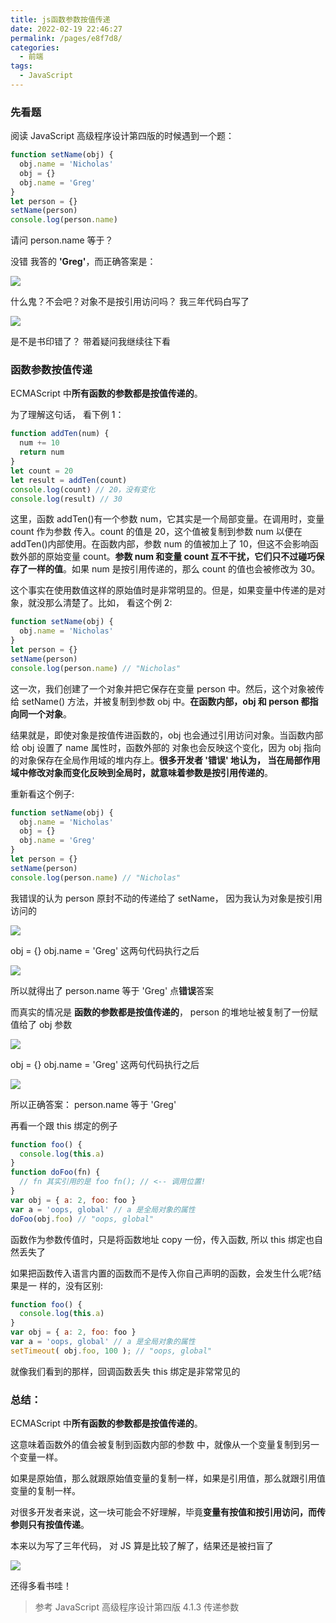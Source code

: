 ```yaml
---
title: js函数参数按值传递
date: 2022-02-19 22:46:27
permalink: /pages/e8f7d8/
categories:
  - 前端
tags:
  - JavaScript
---
```


### 先看题

阅读 JavaScript 高级程序设计第四版的时候遇到一个题：

```js
function setName(obj) {
  obj.name = 'Nicholas'
  obj = {}
  obj.name = 'Greg'
}
let person = {}
setName(person)
console.log(person.name)
```

请问 person.name 等于？

没错 我答的 **'Greg'**，而正确答案是：

![](https://raw.gitmirror.com/GanChuanYin/picture/main/blog/20220302142306.png)

什么鬼？不会吧？对象不是按引用访问吗？ 我三年代码白写了

![](https://raw.gitmirror.com/GanChuanYin/picture/main/blog/20220302142411.png)

是不是书印错了？ 带着疑问我继续往下看

### 函数参数按值传递

ECMAScript 中**所有函数的参数都是按值传递的**。

为了理解这句话， 看下例 1：

```js
function addTen(num) {
  num += 10
  return num
}
let count = 20
let result = addTen(count)
console.log(count) // 20，没有变化
console.log(result) // 30
```

这里，函数 addTen()有一个参数 num，它其实是一个局部变量。在调用时，变量 count 作为参数 传入。count 的值是 20，这个值被复制到参数 num 以便在 addTen()内部使用。在函数内部，参数 num 的值被加上了 10，但这不会影响函数外部的原始变量 count。**参数 num 和变量 count 互不干扰，它们只不过碰巧保存了一样的值**。如果 num 是按引用传递的，那么 count 的值也会被修改为 30。

这个事实在使用数值这样的原始值时是非常明显的。但是，如果变量中传递的是对象，就没那么清楚了。比如， 看这个例 2:

```js
function setName(obj) {
  obj.name = 'Nicholas'
}
let person = {}
setName(person)
console.log(person.name) // "Nicholas"
```

这一次，我们创建了一个对象并把它保存在变量 person 中。然后，这个对象被传给 setName() 方法，并被复制到参数 obj 中。**在函数内部，obj 和 person 都指向同一个对象**。

结果就是，即使对象是按值传进函数的，obj 也会通过引用访问对象。当函数内部给 obj 设置了 name 属性时，函数外部的 对象也会反映这个变化，因为 obj 指向的对象保存在全局作用域的堆内存上。**很多开发者 '错误' 地认为， 当在局部作用域中修改对象而变化反映到全局时，就意味着参数是按引用传递的**。

重新看这个例子:

```js
function setName(obj) {
  obj.name = 'Nicholas'
  obj = {}
  obj.name = 'Greg'
}
let person = {}
setName(person)
console.log(person.name) // "Nicholas"
```

我错误的认为 person 原封不动的传递给了 setName， 因为我认为对象是按引用访问的

![](https://raw.gitmirror.com/GanChuanYin/picture/main/blog/20220302145146.png)

obj = {} obj.name = 'Greg' 这两句代码执行之后

![](https://raw.gitmirror.com/GanChuanYin/picture/main/blog/20220302145057.png)

所以就得出了 person.name 等于 'Greg' 点**错误**答案

而真实的情况是 **函数的参数都是按值传递的**， person 的堆地址被复制了一份赋值给了 obj 参数

![](https://raw.gitmirror.com/GanChuanYin/picture/main/blog/20220302145625.png)

obj = {} obj.name = 'Greg' 这两句代码执行之后

![](https://raw.gitmirror.com/GanChuanYin/picture/main/blog/20220302145912.png)

所以正确答案： person.name 等于 'Greg'

再看一个跟 this 绑定的例子

```js
function foo() {
  console.log(this.a)
}
function doFoo(fn) {
  // fn 其实引用的是 foo fn(); // <-- 调用位置!
}
var obj = { a: 2, foo: foo }
var a = 'oops, global' // a 是全局对象的属性
doFoo(obj.foo) // "oops, global"
```

函数作为参数传值时，只是将函数地址 copy 一份，传入函数, 所以 this 绑定也自然丢失了

如果把函数传入语言内置的函数而不是传入你自己声明的函数，会发生什么呢?结果是一 样的，没有区别:

```js
function foo() {
  console.log(this.a)
}
var obj = { a: 2, foo: foo }
var a = 'oops, global' // a 是全局对象的属性 
setTimeout( obj.foo, 100 ); // "oops, global"
```

就像我们看到的那样，回调函数丢失 this 绑定是非常常见的

### 总结：

ECMAScript 中**所有函数的参数都是按值传递的**。

这意味着函数外的值会被复制到函数内部的参数 中，就像从一个变量复制到另一个变量一样。

如果是原始值，那么就跟原始值变量的复制一样，如果是引用值，那么就跟引用值变量的复制一样。

对很多开发者来说，这一块可能会不好理解，毕竟**变量有按值和按引用访问，而传参则只有按值传递**。

本来以为写了三年代码， 对 JS 算是比较了解了，结果还是被扫盲了

![](https://raw.gitmirror.com/GanChuanYin/picture/main/blog/20220302150734.png)

还得多看书哇！

> 参考 JavaScript 高级程序设计第四版 4.1.3 传递参数

